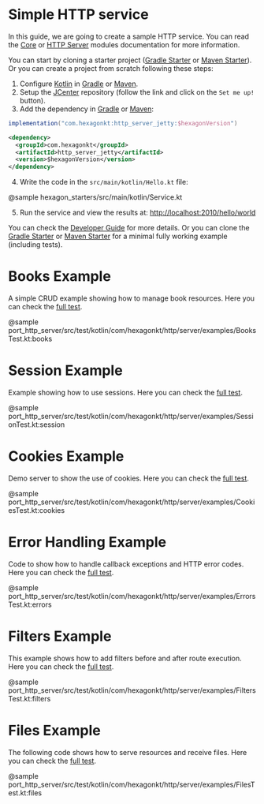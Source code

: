 
# Simple HTTP service

In this guide, we are going to create a sample HTTP service. You can read the [Core] or
[HTTP Server] modules documentation for more information.

You can start by cloning a starter project ([Gradle Starter] or [Maven Starter]). Or you can create
a project from scratch following these steps:

1. Configure [Kotlin] in [Gradle][Setup Gradle] or [Maven][Setup Maven].
2. Setup the [JCenter] repository (follow the link and click on the `Set me up!` button).
3. Add the dependency in [Gradle] or [Maven]:

```groovy tab="build.gradle"
implementation("com.hexagonkt:http_server_jetty:$hexagonVersion")
```

```xml tab="pom.xml"
<dependency>
  <groupId>com.hexagonkt</groupId>
  <artifactId>http_server_jetty</artifactId>
  <version>$hexagonVersion</version>
</dependency>
```

4. Write the code in the `src/main/kotlin/Hello.kt` file:

@sample hexagon_starters/src/main/kotlin/Service.kt

5. Run the service and view the results at: [http://localhost:2010/hello/world][Endpoint]

You can check the [Developer Guide] for more details. Or you can clone the [Gradle Starter] or
[Maven Starter] for a minimal fully working example (including tests).

[Gradle Starter]: https://github.com/hexagonkt/gradle_starter
[Maven Starter]: https://github.com/hexagonkt/maven_starter
[Kotlin]: https://kotlinlang.org
[Setup Gradle]: https://kotlinlang.org/docs/reference/using-gradle.html
[Setup Maven]: https://kotlinlang.org/docs/reference/using-maven.html
[JCenter]: https://bintray.com/bintray/jcenter
[Gradle]: https://gradle.org
[Maven]: https://maven.apache.org
[Endpoint]: http://localhost:2010/hello/world
[Developer Guide]: /developer_guide/index.html
[Core]: /hexagon_core/index.html
[HTTP Server]: /port_http_server/index.html

# Books Example

A simple CRUD example showing how to manage book resources. Here you can check the
[full test](https://github.com/hexagonkt/hexagon/blob/master/port_http_server/src/test/kotlin/com/hexagonkt/http/server/examples/BooksTest.kt).

@sample port_http_server/src/test/kotlin/com/hexagonkt/http/server/examples/BooksTest.kt:books

# Session Example

Example showing how to use sessions. Here you can check the
[full test](https://github.com/hexagonkt/hexagon/blob/master/port_http_server/src/test/kotlin/com/hexagonkt/http/server/examples/SessionTest.kt).

@sample port_http_server/src/test/kotlin/com/hexagonkt/http/server/examples/SessionTest.kt:session

# Cookies Example

Demo server to show the use of cookies. Here you can check the
[full test](https://github.com/hexagonkt/hexagon/blob/master/port_http_server/src/test/kotlin/com/hexagonkt/http/server/examples/CookiesTest.kt).

@sample port_http_server/src/test/kotlin/com/hexagonkt/http/server/examples/CookiesTest.kt:cookies

# Error Handling Example

Code to show how to handle callback exceptions and HTTP error codes. Here you can check the
[full test](https://github.com/hexagonkt/hexagon/blob/master/port_http_server/src/test/kotlin/com/hexagonkt/http/server/examples/ErrorsTest.kt).

@sample port_http_server/src/test/kotlin/com/hexagonkt/http/server/examples/ErrorsTest.kt:errors

# Filters Example

This example shows how to add filters before and after route execution. Here you can check the
[full test](https://github.com/hexagonkt/hexagon/blob/master/port_http_server/src/test/kotlin/com/hexagonkt/http/server/examples/FiltersTest.kt).

@sample port_http_server/src/test/kotlin/com/hexagonkt/http/server/examples/FiltersTest.kt:filters

# Files Example

The following code shows how to serve resources and receive files. Here you can check the
[full test](https://github.com/hexagonkt/hexagon/blob/master/port_http_server/src/test/kotlin/com/hexagonkt/http/server/examples/FilesTest.kt).

@sample port_http_server/src/test/kotlin/com/hexagonkt/http/server/examples/FilesTest.kt:files
